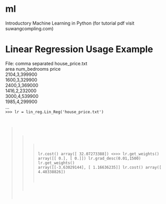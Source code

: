 # ml
Introductory Machine Learning in Python (for tutorial pdf visit suwangcompling.com)

# Linear Regression Usage Example
File: comma separated house_price.txt  
area  num_bedrooms  price  
2104,3,399900  
1600,3,329900  
2400,3,369000  
1416,2,232000  
3000,4,539900  
1985,4,299900  
...  
<code>>>> lr = lin_reg.Lin_Reg('house_price.txt')  
>>> lr.cost()
array([ 32.07273388])
<>>> lr.get_weights()
array([[ 0.],
       [ 0.]])
>>> lr.grad_desc(0.01,1500)
>>> lr.get_weights()
array([[-3.63029144],
       [ 1.16636235]]
>>> lr.cost()
array([ 4.48338826])


